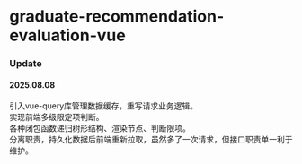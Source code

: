 # graduate-recommendation-evaluation-vue

### Update

#### 2025.08.08

引入vue-query库管理数据缓存，重写请求业务逻辑。  
实现前端多级限定项判断。  
各种闭包函数递归树形结构、渲染节点、判断限项。  
分离职责，持久化数据后前端重新拉取，虽然多了一次请求，但接口职责单一利于维护。

